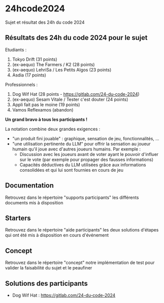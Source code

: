 # 24hcode2024
Sujet et résultat des 24h du code 2024

## Résultats des 24h du code 2024 pour le sujet

Etudiants :
1. Tokyo Drift (31 points)
2. (ex-aequo) The Farmers / K2 (28 points)
3. (ex-aequo) LehriSa / Les Petits Algos (23 points)
4. Asdia (17 points)

Professionnels :
1. Dog Wif Hat (28 points - https://gitlab.com/24-du-code-2024)
2. (ex-aequo) Sesam Vitale / Tester c'est douter (24 points)
3. Appli fait pas le moine (19 points)
4. Vamos Reflexamos (abandon)

**Un grand bravo à tous les participants !**

 La notation combine deux grandes exigences :
 - "un produit fini jouable" : graphique, sensation de jeu, fonctionnalités, ...
 - "une utilisation pertinente du LLM" pour offrir la sensation au joueur humain qu'il joue avec d'autres joueurs humains. Par exemple :
    - Discussion avec les joueurs avant de voter ayant le pouvoir d'influer sur le vote (par exemple pour propager des fausses informations)
    - Capacités déductives du LLM utilisées grâce aux informations consolidées et qui lui sont fournies en cours de jeu 


## Documentation

Retrouvez dans le répertoire "supports participants" les différents documents mis à disposition

## Starters

Retrouvez dans le répertoire "aide participants" les deux solutions d'étapes qui ont été mis à disposition en cours d'événement

## Concept

Retrouvez dans le répertoire "concept" notre implémentation de test pour valider la faisabilité du sujet et le peaufiner

## Solutions des participants

- Dog Wif Hat : https://gitlab.com/24-du-code-2024


